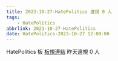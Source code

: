 ```yaml
---
title: 2023-10-27-HatePolitics 違規 0 人
tags:
    - HatePolitics
abbrlink: 2023-10-27-HatePolitics
date: HatePolitics-2023-10-27 12:00:00
---
```

HatePolitics 板 [板規連結](https://www.ptt.cc/bbs/HatePolitics/M.1617115262.A.D60.html)
昨天違規 0 人
